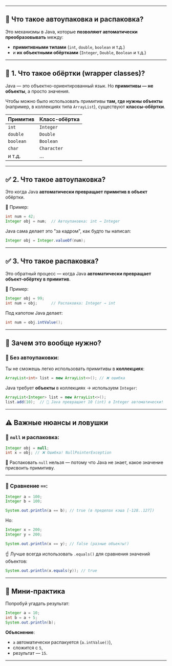 
---

## 🔄 Что такое автоупаковка и распаковка?

Это механизмы в Java, которые **позволяют автоматически преобразовывать** между:

- **примитивными типами** (`int`, `double`, `boolean` и т.д.)
- и **их объектными обёртками** (`Integer`, `Double`, `Boolean` и т.д.)

---

## 🤖 1. Что такое обёртки (wrapper classes)?

Java — это объектно-ориентированный язык. Но **примитивы — не объекты**, а просто значения.

Чтобы можно было использовать примитивы **там, где нужны объекты** (например, в коллекциях типа `ArrayList`), существуют **классы-обёртки**.

| Примитив | Класс-обёртка  |
|----------|----------------|
| `int`    | `Integer`      |
| `double` | `Double`       |
| `boolean`| `Boolean`      |
| `char`   | `Character`    |
| и т.д.   | …              |

---

## ✅ 2. Что такое **автоупаковка**?

Это когда Java **автоматически превращает примитив в объект** обёртки.

📌 Пример:
```java
int num = 42;
Integer obj = num;  // Автоупаковка: int → Integer
```

Java сама делает это "за кадром", как будто ты написал:
```java
Integer obj = Integer.valueOf(num);
```

---

## ✅ 3. Что такое **распаковка**?

Это обратный процесс — когда Java **автоматически превращает объект-обёртку в примитив**.

📌 Пример:
```java
Integer obj = 99;
int num = obj;      // Распаковка: Integer → int
```

Под капотом Java делает:
```java
int num = obj.intValue();
```

---

## 🧠 Зачем это вообще нужно?

### 🔹 Без автоупаковки:
Ты не сможешь легко использовать примитивы в **коллекциях**:
```java
ArrayList<int> list = new ArrayList<>(); // ❌ ошибка
```

Java требует **объекты** в коллекциях → используем `Integer`:

```java
ArrayList<Integer> list = new ArrayList<>();
list.add(10);  // 🔁 Java превращает 10 (int) в Integer автоматически!
```

---

## ⚠️ Важные нюансы и ловушки

### 🔸 `null` и распаковка:

```java
Integer obj = null;
int x = obj; // ❌ Ошибка! NullPointerException
```

📌 Распаковать `null` нельзя — потому что Java не знает, какое значение присвоить примитиву.

---

### 🔸 Сравнение `==`:

```java
Integer a = 100;
Integer b = 100;

System.out.println(a == b); // true (в пределах кэша [-128..127])
```

Но:
```java
Integer x = 200;
Integer y = 200;

System.out.println(x == y); // false (разные объекты!)
```

☝️ Лучше всегда использовать `.equals()` для сравнения значений объектов:
```java
System.out.println(x.equals(y)); // true
```

---

## 🧪 Мини-практика

Попробуй угадать результат:

```java
Integer a = 10;
int b = a + 5;
System.out.println(b);
```

**Объяснение**:
- `a` автоматически распакуется (`a.intValue()`),
- сложится с `5`,
- результат — `15`.

---
